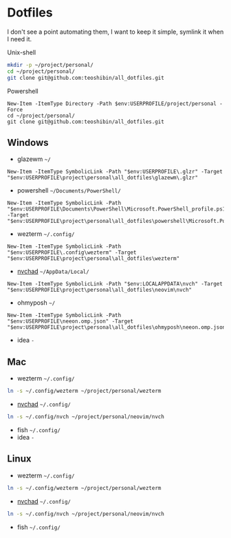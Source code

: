 
# Dotfiles

I don't see a point automating them, I want to keep it simple, symlink it when I need it.

Unix-shell

```bash
mkdir -p ~/project/personal/
cd ~/project/personal/
git clone git@github.com:teoshibin/all_dotfiles.git
```

Powershell

```pwsh
New-Item -ItemType Directory -Path $env:USERPROFILE/project/personal -Force
cd ~/project/personal/
git clone git@github.com:teoshibin/all_dotfiles.git
```

## Windows

- glazewm `~/`

```pwsh
New-Item -ItemType SymbolicLink -Path "$env:USERPROFILE\.glzr" -Target "$env:USERPROFILE\project\personal\all_dotfiles\glazewm\.glzr"
```

- powershell `~/Documents/PowerShell/`

```pwsh
New-Item -ItemType SymbolicLink -Path "$env:USERPROFILE\Documents\PowerShell\Microsoft.PowerShell_profile.ps1" -Target "$env:USERPROFILE\project\personal\all_dotfiles\powershell\Microsoft.PowerShell_profile.ps1"
```

- wezterm `~/.config/`

```pwsh
New-Item -ItemType SymbolicLink -Path "$env:USERPROFILE\.config\wezterm" -Target "$env:USERPROFILE\project\personal\all_dotfiles\wezterm"
```

- [nvchad](/neovim/nvch/) `~/AppData/Local/`

```pwsh
New-Item -ItemType SymbolicLink -Path "$env:LOCALAPPDATA\nvch" -Target "$env:USERPROFILE\project\personal\all_dotfiles\neovim\nvch"
```

- ohmyposh `~/`

```pwsh
New-Item -ItemType SymbolicLink -Path "$env:USERPROFILE\neeon.omp.json" -Target "$env:USERPROFILE\project\personal\all_dotfiles\ohmyposh\neeon.omp.json"
```

- idea `-`

## Mac

- wezterm `~/.config/`

```bash
ln -s ~/.config/wezterm ~/project/personal/wezterm
```

- [nvchad](/neovim/nvch/) `~/.config/`

```bash
ln -s ~/.config/nvch ~/project/personal/neovim/nvch
```

- fish `~/.config/`
- idea `-`

## Linux

- wezterm `~/.config/`

```bash
ln -s ~/.config/wezterm ~/project/personal/wezterm
```

- [nvchad](/neovim/nvch/) `~/.config/`

```bash
ln -s ~/.config/nvch ~/project/personal/neovim/nvch
```

- fish `~/.config/`
